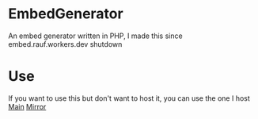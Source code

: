 # EmbedGenerator
An embed generator written in PHP, I made this since embed.rauf.workers.dev shutdown
# Use
If you want to use this but don't want to host it, you can use the one I host<br>
[Main](syss.eu.org)
[Mirror](embed.syss.eu.org)
